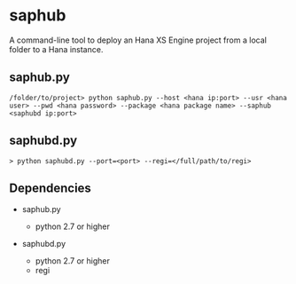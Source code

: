 saphub
======

A command-line tool to deploy an Hana XS Engine project from a local folder to a Hana instance.

saphub.py
---------

    /folder/to/project> python saphub.py --host <hana ip:port> --usr <hana user> --pwd <hana password> --package <hana package name> --saphub <saphubd ip:port>

saphubd.py
----------

    > python saphubd.py --port=<port> --regi=</full/path/to/regi>

Dependencies
------------

 - saphub.py
   - python 2.7 or higher

 - saphubd.py
   - python 2.7 or higher
   - regi
